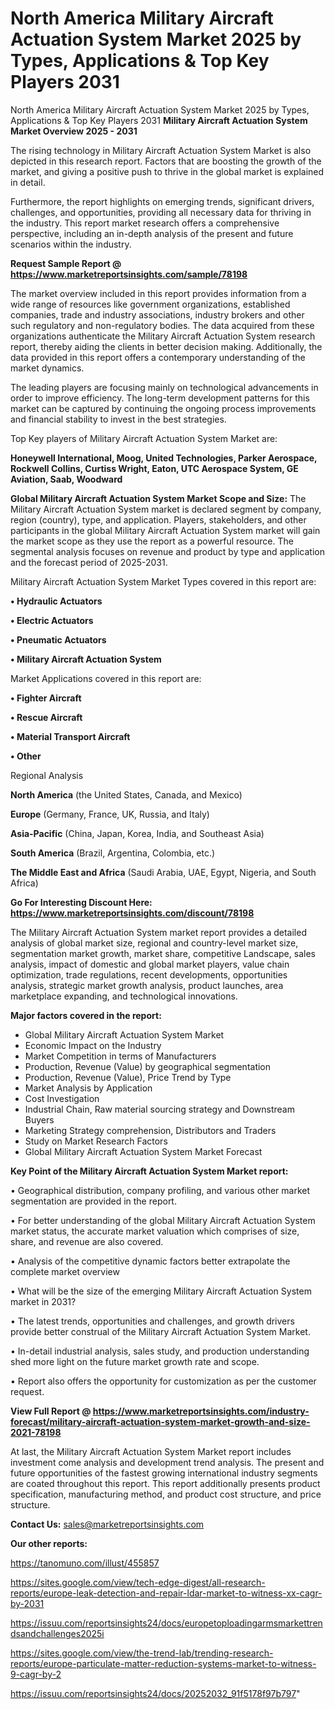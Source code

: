 # North America Military Aircraft Actuation System Market 2025 by Types, Applications & Top Key Players 2031
North America Military Aircraft Actuation System Market 2025 by Types, Applications & Top Key Players 2031
<Strong> Military Aircraft Actuation System Market Overview 2025 - 2031</strong>

The rising technology in Military Aircraft Actuation System Market is also depicted in this research report. Factors that are boosting the growth of the market, and giving a positive push to thrive in the global market is explained in detail.

Furthermore, the report highlights on emerging trends, significant drivers, challenges, and opportunities, providing all necessary data for thriving in the industry. This report market research offers a comprehensive perspective, including an in-depth analysis of the present and future scenarios within the industry.

<strong>Request Sample Report @ <a href=https://www.marketreportsinsights.com/sample/78198>https://www.marketreportsinsights.com/sample/78198</a></strong>

The market overview included in this report provides information from a wide range of resources like government organizations, established companies, trade and industry associations, industry brokers and other such regulatory and non-regulatory bodies. The data acquired from these organizations authenticate the Military Aircraft Actuation System research report, thereby aiding the clients in better decision making. Additionally, the data provided in this report offers a contemporary understanding of the market dynamics.

The leading players are focusing mainly on technological advancements in order to improve efficiency. The long-term development patterns for this market can be captured by continuing the ongoing process improvements and financial stability to invest in the best strategies.

Top Key players of Military Aircraft Actuation System Market are:

<strong>Honeywell International, Moog, United Technologies, Parker Aerospace, Rockwell Collins, Curtiss Wright, Eaton, UTC Aerospace System, GE Aviation, Saab, Woodward</strong>

<strong><b>Global Military Aircraft Actuation System Market Scope and Size:</b></strong>
The Military Aircraft Actuation System market is declared segment by company, region (country), type, and application. Players, stakeholders, and other participants in the global Military Aircraft Actuation System market will gain the market scope as they use the report as a powerful resource. The segmental analysis focuses on revenue and product by type and application and the forecast period of 2025-2031.

Military Aircraft Actuation System Market Types covered in this report are:

<strong>• Hydraulic Actuators

• Electric Actuators

• Pneumatic Actuators

• Military Aircraft Actuation System</strong>

Market Applications covered in this report are:

<strong>• Fighter Aircraft

• Rescue Aircraft

• Material Transport Aircraft

• Other</strong> 

Regional Analysis

<strong>North America</strong> (the United States, Canada, and Mexico)

<strong>Europe</strong> (Germany, France, UK, Russia, and Italy)

<strong>Asia-Pacific</strong> (China, Japan, Korea, India, and Southeast Asia)

<strong>South America</strong> (Brazil, Argentina, Colombia, etc.)

<strong>The Middle East and Africa</strong> (Saudi Arabia, UAE, Egypt, Nigeria, and South Africa)

<strong>Go For Interesting Discount Here: <a href=https://www.marketreportsinsights.com/discount/78198>https://www.marketreportsinsights.com/discount/78198</a></strong>

The Military Aircraft Actuation System market report provides a detailed analysis of global market size, regional and country-level market size, segmentation market growth, market share, competitive Landscape, sales analysis, impact of domestic and global market players, value chain optimization, trade regulations, recent developments, opportunities analysis, strategic market growth analysis, product launches, area marketplace expanding, and technological innovations.

<strong><b>Major factors covered in the report:</b></strong>
<ul>
  <li>Global Military Aircraft Actuation System Market </li>
  <li>Economic Impact on the Industry</li>
  <li>Market Competition in terms of Manufacturers</li>
  <li>Production, Revenue (Value) by geographical segmentation</li>
  <li>Production, Revenue (Value), Price Trend by Type</li>
  <li>Market Analysis by Application</li>
  <li>Cost Investigation</li>
  <li>Industrial Chain, Raw material sourcing strategy and Downstream Buyers</li>
  <li>Marketing Strategy comprehension, Distributors and Traders</li>
  <li>Study on Market Research Factors</li>
  <li>Global Military Aircraft Actuation System Market Forecast</li>
</ul>

<strong><b>Key Point of the Military Aircraft Actuation System Market report:</b></strong>

• Geographical distribution, company profiling, and various other market segmentation are provided in the report.

• For better understanding of the global Military Aircraft Actuation System market status, the accurate market valuation which comprises of size, share, and revenue are also covered.

• Analysis of the competitive dynamic factors better extrapolate the complete market overview

• What will be the size of the emerging Military Aircraft Actuation System market in 2031?

• The latest trends, opportunities and challenges, and growth drivers provide better construal of the Military Aircraft Actuation System Market.

• In-detail industrial analysis, sales study, and production understanding shed more light on the future market growth rate and scope.

• Report also offers the opportunity for customization as per the customer request.

<strong><b>View Full Report @ <a href=https://www.marketreportsinsights.com/industry-forecast/military-aircraft-actuation-system-market-growth-and-size-2021-78198>https://www.marketreportsinsights.com/industry-forecast/military-aircraft-actuation-system-market-growth-and-size-2021-78198</a></b></strong>


At last, the Military Aircraft Actuation System Market report includes investment come analysis and development trend analysis. The present and future opportunities of the fastest growing international industry segments are coated throughout this report. This report additionally presents product specification, manufacturing method, and product cost structure, and price structure.

<strong>Contact Us:</strong>
sales@marketreportsinsights.com

<strong>Our other reports:</strong>

<a href=https://tanomuno.com/illust/455857>https://tanomuno.com/illust/455857</a>

<a href=https://sites.google.com/view/tech-edge-digest/all-research-reports/europe-leak-detection-and-repair-ldar-market-to-witness-xx-cagr-by-2031>https://sites.google.com/view/tech-edge-digest/all-research-reports/europe-leak-detection-and-repair-ldar-market-to-witness-xx-cagr-by-2031</a>

<a href=https://issuu.com/reportsinsights24/docs/europetoploadingarmsmarkettrendsandchallenges2025i>https://issuu.com/reportsinsights24/docs/europetoploadingarmsmarkettrendsandchallenges2025i</a>

<a href=https://sites.google.com/view/the-trend-lab/trending-research-reports/europe-particulate-matter-reduction-systems-market-to-witness-9-cagr-by-2>https://sites.google.com/view/the-trend-lab/trending-research-reports/europe-particulate-matter-reduction-systems-market-to-witness-9-cagr-by-2</a>

<a href=https://issuu.com/reportsinsights24/docs/20252032_91f5178f97b797>https://issuu.com/reportsinsights24/docs/20252032_91f5178f97b797</a>"
